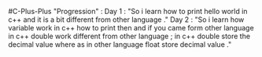 #C-Plus-Plus
	"Progression" :
		Day 1 : "So i learn how to print hello world in c++ and it is a bit different from other language ."
		Day 2 : "So i learn how variable work in c++ how to print then and if you came form other language in c++ double work different from other language ; in c++ double store the  decimal value where as in other language float store decimal value ."
	  
	 	
	
